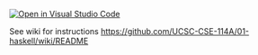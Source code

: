 [![Open in Visual Studio Code](https://classroom.github.com/assets/open-in-vscode-c66648af7eb3fe8bc4f294546bfd86ef473780cde1dea487d3c4ff354943c9ae.svg)](https://classroom.github.com/online_ide?assignment_repo_id=8859796&assignment_repo_type=AssignmentRepo)

See wiki for instructions https://github.com/UCSC-CSE-114A/01-haskell/wiki/README
